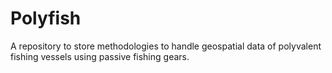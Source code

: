 # Polyfish
A repository to store methodologies to handle geospatial data of polyvalent fishing vessels using passive fishing gears. 
